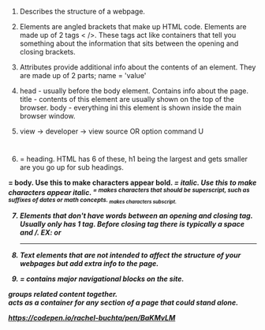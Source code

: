 1. Describes the structure of a webpage.

2. Elements are angled brackets that make up HTML code. Elements are made up of 2 tags < />. These tags act like containers that tell you something about the information that sits between the opening and closing brackets.

3. Attributes provide additional info about the contents of an element. They are made up of 2 parts; name = 'value'

4. head - usually before the body element. Contains info about the page.
  title - contents of this element are usually shown on the top of the browser.
  body - everything ini this element is shown inside the main browser window.

5. view -> developer -> view source OR option command U

6. <h1> </h1> = heading. HTML has 6 of    these, h1 being the largest and gets smaller are you go up for sub headings.
<b> = body. Use this to make characters appear bold.
<i> = italic. Use this to make characters appear italic.
<sup> = makes characters that should be superscript, such as suffixes of dates or math concepts.
<sub> makes characters subscript.

7. Elements that don't have words between an opening and closing tag. Usually only has 1 tag. Before closing tag there is typically a space and /. EX: <b /> or <hr />

8. Text elements that are not intended to affect the structure of your webpages but add extra info to the page.

9. <nav> = contains major navigational blocks on the site.
<section> groups related content together.
<article> acts as a container for any section of a page that could stand alone.


<https://codepen.io/rachel-buchta/pen/BaKMvLM>
